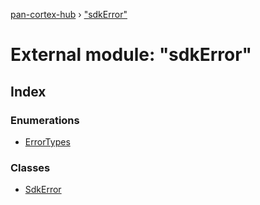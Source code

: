 [pan-cortex-hub](../README.md) › ["sdkError"](_sdkerror_.md)

# External module: "sdkError"

## Index

### Enumerations

* [ErrorTypes](../enums/_sdkerror_.errortypes.md)

### Classes

* [SdkError](../classes/_sdkerror_.sdkerror.md)

